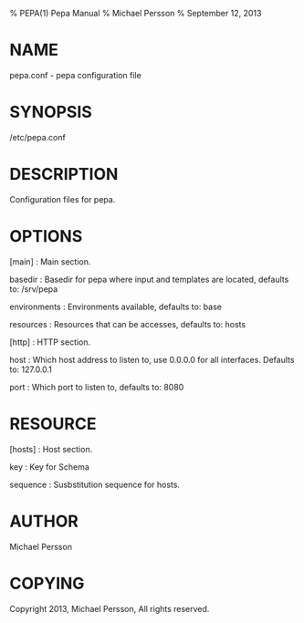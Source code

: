 % PEPA(1) Pepa Manual
% Michael Persson
% September 12, 2013

# NAME

pepa.conf - pepa configuration file

# SYNOPSIS

/etc/pepa.conf

# DESCRIPTION

Configuration files for pepa.

# OPTIONS

[main]
:   Main section.

basedir
:   Basedir for pepa where input and templates are located, defaults to: /srv/pepa

environments
:   Environments available, defaults to: base

resources
:   Resources that can be accesses, defaults to: hosts

[http]
:   HTTP section.

host
:   Which host address to listen to, use 0.0.0.0 for all interfaces. Defaults to: 127.0.0.1

port
:   Which port to listen to, defaults to: 8080

# RESOURCE

[hosts]
:   Host section.

key
:   Key for Schema

sequence
:   Susbstitution sequence for hosts.

# AUTHOR

Michael Persson

# COPYING

Copyright 2013, Michael Persson, All rights reserved.
